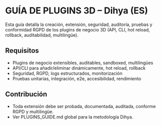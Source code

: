 # GUÍA DE PLUGINS 3D – Dihya (ES)

Esta guía detalla la creación, extensión, seguridad, auditoría, pruebas y conformidad RGPD de los plugins de negocio 3D (API, CLI, hot reload, rollback, auditabilidad, multilingüe).

## Requisitos
- Plugins de negocio extensibles, auditables, sandboxed, multilingües
- API/CLI para añadir/eliminar dinámicamente, hot reload, rollback
- Seguridad, RGPD, logs estructurados, monitorización
- Pruebas unitarias, integración, e2e, accesibilidad, rendimiento

## Contribución
- Toda extensión debe ser probada, documentada, auditada, conforme RGPD y multilingüe.
- Ver PLUGINS_GUIDE.md global para la metodología Dihya.
